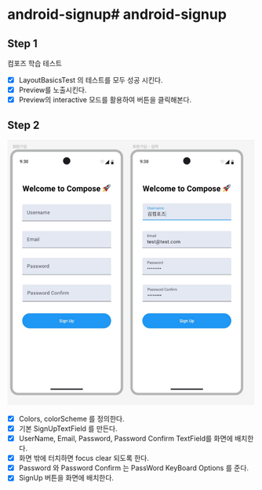 # android-signup# android-signup

## Step 1

컴포즈 학습 테스트

- [x] LayoutBasicsTest 의 테스트를 모두 성공 시킨다.
- [x] Preview를 노출시킨다.
- [x] Preview의 interactive 모드를 활용하여 버튼을 클릭해본다.

## Step 2

![img.png](images/img.png)

- [x] Colors, colorScheme 를 정의한다.
- [x] 기본 SignUpTextField 를 만든다.
- [x] UserName, Email, Password, Password Confirm TextField를 화면에 배치한다.
- [x] 화면 밖에 터치하면 focus clear 되도록 한다.
- [x] Password 와 Password Confirm 는 PassWord KeyBoard Options 를 준다.
- [x] SignUp 버튼을 화면에 배치한다. 